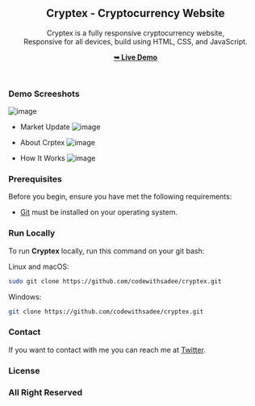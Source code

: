 <div align="center">

  <br />
  <br />

  <h2 align="center">Cryptex - Cryptocurrency Website</h2>

  Cryptex is a fully responsive cryptocurrency website, <br />Responsive for all devices, build using HTML, CSS, and JavaScript.

  <a href="https://cryptex56.vercel.app/"><strong>➥ Live Demo</strong></a>

</div>

<br />

### Demo Screeshots
![image](https://github.com/dpvasani/Cryptex/assets/109815626/b5404dbe-eb00-4e2d-9660-313a77c2133d)

- Market Update
![image](https://github.com/dpvasani/Cryptex/assets/109815626/f8b716c0-5420-42d0-9416-f5e4db26f254)

- About Crptex
![image](https://github.com/dpvasani/Cryptex/assets/109815626/f29eec44-d153-4639-a74e-804ada499ef0)

- How It Works
![image](https://github.com/dpvasani/Cryptex/assets/109815626/77d88cca-346c-4b54-89fb-a01a7dc06f87)





### Prerequisites

Before you begin, ensure you have met the following requirements:

* [Git](https://git-scm.com/downloads "Download Git") must be installed on your operating system.

### Run Locally

To run **Cryptex** locally, run this command on your git bash:

Linux and macOS:

```bash
sudo git clone https://github.com/codewithsadee/cryptex.git
```

Windows:

```bash
git clone https://github.com/codewithsadee/cryptex.git
```

### Contact

If you want to contact with me you can reach me at [Twitter](https://twitter.com/vasanidarshan56).

### License

### All Right Reserved 

